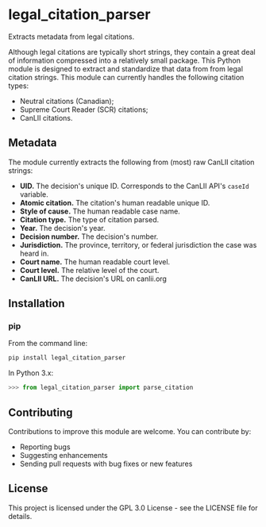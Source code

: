 # legal_citation_parser
Extracts metadata from legal citations.

Although legal citations are typically short strings, they contain a great deal of information compressed into a relatively small package. This Python module is designed to extract and standardize that data from from legal citation strings. This module can currently handles the following citation types:

* Neutral citations (Canadian);
* Supreme Court Reader (SCR) citations;
* CanLII citations.

## Metadata

The module currently extracts the following from (most) raw CanLII citation strings:

- **UID.** The decision's unique ID. Corresponds to the CanLII API's `caseId` variable.
- **Atomic citation.** The citation's human readable unique ID. 
- **Style of cause.** The human readable case name.
- **Citation type.** The type of citation parsed.
- **Year.** The decision's year.
- **Decision number.** The decision's number.
- **Jurisdiction.** The province, territory, or federal jurisdiction the case was heard in.
- **Court name.** The human readable court level.
- **Court level.** The relative level of the court.
- **CanLII URL.** The decision's URL on canlii.org


## Installation

### pip

From the command line:

```bash
pip install legal_citation_parser
```

In Python 3.x:

```python
>>> from legal_citation_parser import parse_citation
```

## Contributing

Contributions to improve this module are welcome. You can contribute by:
* Reporting bugs
* Suggesting enhancements
* Sending pull requests with bug fixes or new features

## License

This project is licensed under the GPL 3.0 License - see the LICENSE file for details.

